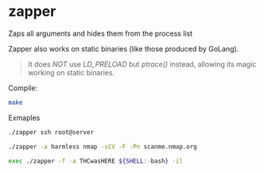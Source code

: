 # zapper
Zaps all arguments and hides them from the process list

Zapper also works on static binaries (like those produced by GoLang).
> It does _NOT_ use *LD_PRELOAD* but *ptrace()* instead, allowing its
> magic working on static binaries.


Compile:
```sh
make
```

Exmaples
```sh
./zapper ssh root@server
```

```sh
./zapper -a harmless nmap -sCV -F -Pn scanme.nmap.org
```

```sh
exec ./zapper -f -a THCwasHERE ${SHELL:-bash} -il
```


